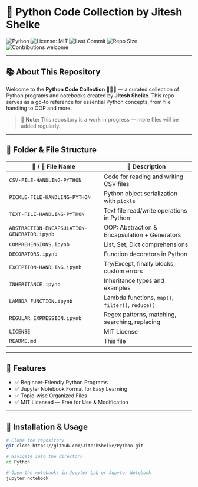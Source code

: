 # 🐍 Python Code Collection by Jitesh Shelke

![Python](https://img.shields.io/badge/Python-3.x-blue.svg)
![License: MIT](https://img.shields.io/badge/License-MIT-yellow.svg)
![Last Commit](https://img.shields.io/github/last-commit/JiteshShelke/Python)
![Repo Size](https://img.shields.io/github/repo-size/JiteshShelke/Python)
![Contributions welcome](https://img.shields.io/badge/contributions-welcome-brightgreen.svg)

---

## 📚 About This Repository

Welcome to the **Python Code Collection** 🧠👨‍💻 — a curated collection of Python programs and notebooks created by **Jitesh Shelke**. This repo serves as a go-to reference for essential Python concepts, from file handling to OOP and more.

> 🚧 **Note:** This repository is a work in progress — more files will be added regularly.

---

## 📁 Folder & File Structure

| 📁 / 📄 File Name                         | 📌 Description                                 |
|------------------------------------------|-----------------------------------------------|
| `CSV-FILE-HANDLING-PYTHON`               | Code for reading and writing CSV files        |
| `PICKLE-FILE-HANDLING-PYTHON`            | Python object serialization with `pickle`     |
| `TEXT-FILE-HANDLING-PYTHON`              | Text file read/write operations in Python     |
| `ABSTRACTION-ENCAPSULATION-GENERATOR.ipynb` | OOP: Abstraction & Encapsulation + Generators |
| `COMPREHENSIONS.ipynb`                   | List, Set, Dict comprehensions                 |
| `DECORATORS.ipynb`                       | Function decorators in Python                  |
| `EXCEPTION-HANDLING.ipynb`               | Try/Except, finally blocks, custom errors     |
| `INHERITANCE.ipynb`                      | Inheritance types and examples                |
| `LAMBDA FUNCTION.ipynb`                  | Lambda functions, `map()`, `filter()`, `reduce()` |
| `REGULAR EXPRESSION.ipynb`               | Regex patterns, matching, searching, replacing |
| `LICENSE`                                | MIT License                                    |
| `README.md`                              | This file                                      |

---

## 🚀 Features

- ✅ Beginner-Friendly Python Programs
- ✅ Jupyter Notebook Format for Easy Learning
- ✅ Topic-wise Organized Files
- ✅ MIT Licensed — Free for Use & Modification

---

## 🔧 Installation & Usage

```bash
# Clone the repository
git clone https://github.com/JiteshShelke/Python.git

# Navigate into the directory
cd Python

# Open the notebooks in Jupyter Lab or Jupyter Notebook
jupyter notebook
